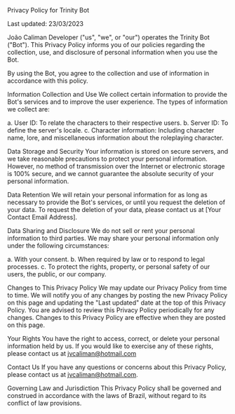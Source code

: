Privacy Policy for Trinity Bot

Last updated: 23/03/2023

João Caliman Developer ("us", "we", or "our") operates the Trinity Bot ("Bot"). This Privacy Policy informs you of our policies regarding the collection, use, and disclosure of personal information when you use the Bot.

By using the Bot, you agree to the collection and use of information in accordance with this policy.

Information Collection and Use
We collect certain information to provide the Bot's services and to improve the user experience. The types of information we collect are:

a. User ID: To relate the characters to their respective users.
b. Server ID: To define the server's locale.
c. Character information: Including character name, lore, and miscellaneous information about the roleplaying character.

Data Storage and Security
Your information is stored on secure servers, and we take reasonable precautions to protect your personal information. However, no method of transmission over the Internet or electronic storage is 100% secure, and we cannot guarantee the absolute security of your personal information.

Data Retention
We will retain your personal information for as long as necessary to provide the Bot's services, or until you request the deletion of your data. To request the deletion of your data, please contact us at [Your Contact Email Address].

Data Sharing and Disclosure
We do not sell or rent your personal information to third parties. We may share your personal information only under the following circumstances:

a. With your consent.
b. When required by law or to respond to legal processes.
c. To protect the rights, property, or personal safety of our users, the public, or our company.

Changes to This Privacy Policy
We may update our Privacy Policy from time to time. We will notify you of any changes by posting the new Privacy Policy on this page and updating the "Last updated" date at the top of this Privacy Policy. You are advised to review this Privacy Policy periodically for any changes. Changes to this Privacy Policy are effective when they are posted on this page.

Your Rights
You have the right to access, correct, or delete your personal information held by us. If you would like to exercise any of these rights, please contact us at jvcaliman@hotmail.com

Contact Us
If you have any questions or concerns about this Privacy Policy, please contact us at jvcaliman@hotmail.com.

Governing Law and Jurisdiction
This Privacy Policy shall be governed and construed in accordance with the laws of Brazil, without regard to its conflict of law provisions.
